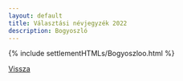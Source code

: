 ```yaml
---
layout: default
title: Választási névjegyzék 2022
description: Bogyoszló
---
```


{% include settlementHTMLs/Bogyoszloo.html %}

[Vissza](./)